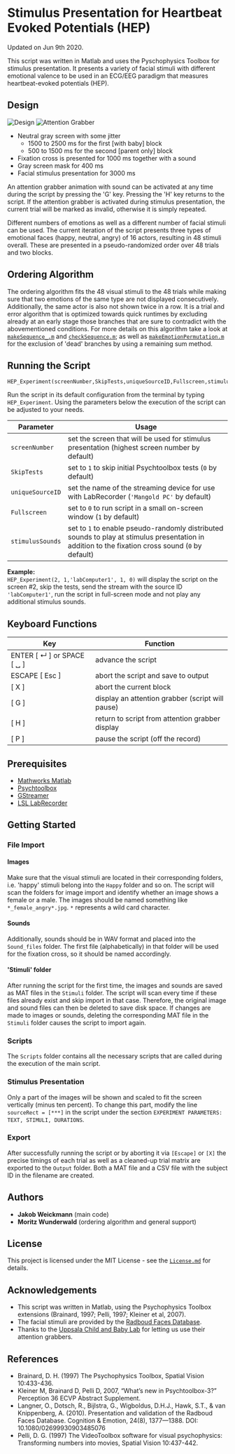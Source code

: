 # Stimulus Presentation for Heartbeat Evoked Potentials (HEP)

Updated on Jun 9th 2020. 

This script was written in Matlab and uses the Pyschophysics Toolbox for stimulus presentation. It presents a variety of facial stimuli with different emotional valence to be used in an ECG/EEG paradigm that measures heartbeat-evoked potentials (HEP). 

## Design
![Design](https://github.com/wunderwald/MindTheBody/blob/Jakob/HEP/readme/design.png) ![Attention Grabber](https://github.com/wunderwald/MindTheBody/blob/Jakob/HEP/readme/attentionGrabber.png) 

- Neutral gray screen with some jitter  
	- 1500 to 2500 ms for the first [with baby] block  
	- 500 to 1500 ms for the second [parent only] block  
- Fixation cross is presented for 1000 ms together with a sound
- Gray screen mask for 400 ms
- Facial stimulus presentation for 3000 ms 

An attention grabber animation with sound can be activated at any time during the script by pressing the 'G' key. Pressing the 'H' key returns to the script. If the attention grabber is activated during stimulus presentation, the current trial will be marked as invalid, otherwise it is simply repeated. 

Different numbers of emotions as well as a different number of facial stimuli can be used. The current iteration of the script presents three types of emotional faces (happy, neutral, angry) of 16 actors, resulting in 48 stimuli overall. These are presented in a pseudo-randomized order over 48 trials and two blocks. 

## Ordering Algorithm
The ordering algorithm fits the 48 visual stimuli to the 48 trials while making sure that two emotions of the same type are not displayed consecutively. Additionally, the same actor is also not shown twice in a row. It is a trial and error algorithm that is optimized towards quick runtimes by excluding already at an early stage those branches that are sure to contradict with the abovementioned conditions. For more details on this algorithm take a look at [`makeSequence_.m`](./Scripts/makeSequence_.m) and [`checkSequence.m`](./Scripts/checkSequence.m); as well as [`makeEmotionPermutation.m`](./Scripts/makeEmotionPermutation.m) for the exclusion of 'dead' branches by using a remaining sum method. 

## Running the Script
```
HEP_Experiment(screenNumber,SkipTests,uniqueSourceID,Fullscreen,stimulusSounds)
```
Run the script in its default configuration from the terminal by typing `HEP_Experiment`. Using the parameters below the execution of the script can be adjusted to your needs. 

Parameter        | Usage
-----------------| -----------------------------------
`screenNumber`   | set the screen that will be used for stimulus presentation (highest screen number by default)
`SkipTests`      | set to `1` to skip initial Psychtoolbox tests (`0` by default)
`uniqueSourceID` | set the name of the streaming device for use with LabRecorder (`'Mangold PC'` by default)
`Fullscreen`     | set to `0` to run script in a small on-screen window (`1` by default)
`stimulusSounds` | set to `1` to enable pseudo-randomly distributed sounds to play at stimulus presentation in addition to the fixation cross sound (`0` by default)

**Example:**  
`HEP_Experiment(2, 1,'labComputer1', 1, 0)` will display the script on the screen #2, skip the tests, send the stream with the source ID `'labComputer1'`, run the script in full-screen mode and not play any additional stimulus sounds. 

## Keyboard Functions
Key                       | Function
--------------------------|-----------------------------
ENTER [ ↵ ] or SPACE [ ␣ ] | advance the script 
ESCAPE [ Esc ]              | abort the script and save to output
[ X ]                       | abort the current block
[ G ]                       | display an attention grabber (script will pause)
[ H ]						| return to script from attention grabber display
[ P ]						| pause the script (off the record)

## Prerequisites
- [Mathworks Matlab](https://www.mathworks.com/)
- [Psychtoolbox](http://psychtoolbox.org/)
- [GStreamer](https://gstreamer.freedesktop.org/) 
- [LSL LabRecorder](https://github.com/labstreaminglayer/App-LabRecorder) 

## Getting Started

### File Import
#### Images 
Make sure that the visual stimuli are located in their corresponding folders, i.e. 'happy' stimuli belong into the `Happy` folder and so on. The script will scan the folders for image import and identify whether an image shows a female or a male. The images should be named something like `*_female_angry*.jpg`. `*` represents a wild card character. 

#### Sounds
Additionally, sounds should be in WAV format and placed into the `Sound_files` folder. The first file (alphabetically) in that folder will be used for the fixation cross, so it should be named accordingly. 

#### 'Stimuli' folder
After running the script for the first time, the images and sounds are saved as MAT files in the `Stimuli` folder. The script will scan every time if these files already exist and skip import in that case. Therefore, the original image and sound files can then be deleted to save disk space. If changes are made to images or sounds, deleting the corresponding MAT file in the `Stimuli` folder causes the script to import again. 

### Scripts
The `Scripts` folder contains all the necessary scripts that are called during the execution of the main script. 

### Stimulus Presentation
Only a part of the images will be shown and scaled to fit the screen vertically (minus ten percent). To change this part, modify the line `sourceRect = [***]` in the script under the section `EXPERIMENT PARAMETERS: TEXT, STIMULI, DURATIONS`. 

### Export
After successfully running the script or by aborting it via `[Escape]` or `[X]` the precise timings of each trial as well as a cleaned-up trial matrix are exported to the `Output` folder. Both a MAT file and a CSV file with the subject ID in the filename are created. 

## Authors
- **Jakob Weickmann** (main code)
- **Moritz Wunderwald** (ordering algorithm and general support)

## License
This project is licensed under the MIT License - see the [`License.md`](License.md) for details.

## Acknowledgements
- This script was written in Matlab, using the Psychophysics Toolbox extensions (Brainard, 1997; Pelli, 1997; Kleiner et al, 2007).
- The facial stimuli are provided by the [Radboud Faces Database](http://www.socsci.ru.nl:8180/RaFD2/RaFD?p=main).
- Thanks to the [Uppsala Child and Baby Lab](https://psyk.uu.se/uppsala-child-and-baby-lab/research/) for letting us use their attention grabbers.

## References
- Brainard, D. H. (1997) The Psychophysics Toolbox, Spatial Vision 10:433-436.
- Kleiner M, Brainard D, Pelli D, 2007, “What’s new in Psychtoolbox-3?” Perception 36 ECVP Abstract Supplement. 
- Langner, O., Dotsch, R., Bijlstra, G., Wigboldus, D.H.J., Hawk, S.T., & van Knippenberg, A. (2010). Presentation and validation of the Radboud Faces Database. Cognition & Emotion, 24(8), 1377—1388. DOI: 10.1080/02699930903485076
- Pelli, D. G. (1997) The VideoToolbox software for visual psychophysics: Transforming numbers into movies, Spatial Vision 10:437-442.